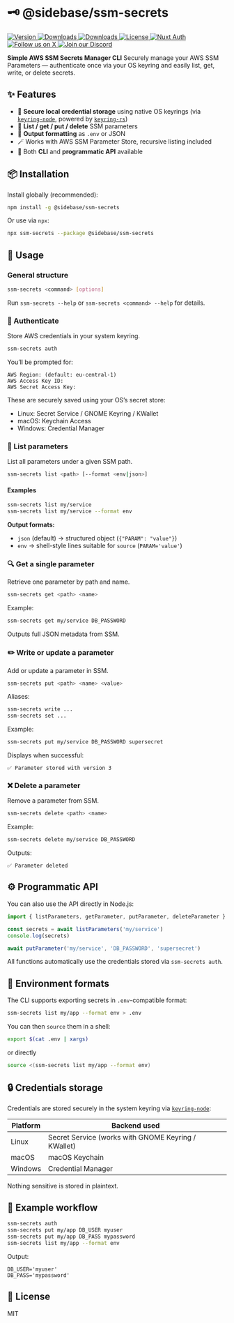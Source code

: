 # 🗝️ @sidebase/ssm-secrets

<!-- Badges Start -->
<p>
  <a href="https://npmjs.com/package/@sidebase/ssm-secrets">
    <img src="https://img.shields.io/npm/v/@sidebase/ssm-secrets.svg?style=flat-square&colorA=202128&colorB=36936A" alt="Version">
  </a>
  <a href="https://npmjs.com/package/@sidebase/ssm-secrets">
    <img src="https://img.shields.io/npm/dm/@sidebase/ssm-secrets.svg?style=flat-square&colorA=202128&colorB=36936A" alt="Downloads">
  </a>
  <a href="https://github.com/sidebase/ssm-secrets/stargazers">
    <img src="https://img.shields.io/github/stars/sidebase/ssm-secrets.svg?style=flat-square&colorA=202128&colorB=36936A" alt="Downloads">
  </a>
  <a href="https://github.com/sidebase/ssm-secrets/blob/main/LICENSE">
    <img src="https://img.shields.io/github/license/sidebase/ssm-secrets.svg?style=flat-square&colorA=202128&colorB=36936A" alt="License">
  </a>
  <a href="https://auth.sidebase.io">
    <img src="https://img.shields.io/badge/Docs-202128?style=flat-square&logo=gitbook&logoColor=DDDDD4" alt="Nuxt Auth">
  </a>
  <a href="https://x.com/sidebase_io">
    <img src="https://img.shields.io/badge/Follow_us-202128?style=flat-square&logo=X&logoColor=DDDDD4" alt="Follow us on X">
  </a>
  <a href="https://discord.gg/NDDgQkcv3s">
    <img src="https://img.shields.io/badge/Join_our_Discord-202128?style=flat-square&logo=discord&logoColor=DDDDD4" alt="Join our Discord">
  </a>
</p>
<!-- Badges End -->

**Simple AWS SSM Secrets Manager CLI**
Securely manage your AWS SSM Parameters — authenticate once via your OS keyring and easily list, get, write, or delete secrets.

## ✨ Features

* 🔐 **Secure local credential storage** using native OS keyrings
  (via [`keyring-node`](https://github.com/Brooooooklyn/keyring-node), powered by [`keyring-rs`](https://github.com/open-source-cooperative/keyring-rs))
* 🧩 **List / get / put / delete** SSM parameters
* 🧠 **Output formatting** as `.env` or JSON
* 🪄 Works with AWS SSM Parameter Store, recursive listing included
* 🧰 Both **CLI** and **programmatic API** available

## 📦 Installation

Install globally (recommended):

```bash
npm install -g @sidebase/ssm-secrets
```

Or use via `npx`:

```bash
npx ssm-secrets --package @sidebase/ssm-secrets
```

## 🚀 Usage

### General structure

```bash
ssm-secrets <command> [options]
```

Run `ssm-secrets --help` or `ssm-secrets <command> --help` for details.

### 🔐 Authenticate

Store AWS credentials in your system keyring.

```bash
ssm-secrets auth
```

You’ll be prompted for:

```
AWS Region: (default: eu-central-1)
AWS Access Key ID:
AWS Secret Access Key:
```

These are securely saved using your OS’s secret store:

* Linux: Secret Service / GNOME Keyring / KWallet
* macOS: Keychain Access
* Windows: Credential Manager

### 📜 List parameters

List all parameters under a given SSM path.

```bash
ssm-secrets list <path> [--format <env|json>]
```

#### Examples

```bash
ssm-secrets list my/service
ssm-secrets list my/service --format env
```

**Output formats:**

* `json` (default) → structured object (`{"PARAM": "value"}`)
* `env` → shell-style lines suitable for `source` (`PARAM='value'`)

### 🔍 Get a single parameter

Retrieve one parameter by path and name.

```bash
ssm-secrets get <path> <name>
```

Example:

```bash
ssm-secrets get my/service DB_PASSWORD
```

Outputs full JSON metadata from SSM.

### ✏️ Write or update a parameter

Add or update a parameter in SSM.

```bash
ssm-secrets put <path> <name> <value>
```

Aliases:

```bash
ssm-secrets write ...
ssm-secrets set ...
```

Example:

```bash
ssm-secrets put my/service DB_PASSWORD supersecret
```

Displays when successful:

```
✅ Parameter stored with version 3
```

### ❌ Delete a parameter

Remove a parameter from SSM.

```bash
ssm-secrets delete <path> <name>
```

Example:

```bash
ssm-secrets delete my/service DB_PASSWORD
```

Outputs:

```
✅ Parameter deleted
```

## ⚙️ Programmatic API

You can also use the API directly in Node.js:

```js
import { listParameters, getParameter, putParameter, deleteParameter } from '@sidebase/ssm-secrets'

const secrets = await listParameters('my/service')
console.log(secrets)

await putParameter('my/service', 'DB_PASSWORD', 'supersecret')
```

All functions automatically use the credentials stored via `ssm-secrets auth`.

## 🧩 Environment formats

The CLI supports exporting secrets in `.env`-compatible format:

```bash
ssm-secrets list my/app --format env > .env
```

You can then `source` them in a shell:

```bash
export $(cat .env | xargs)
```

or directly

```bash
source <(ssm-secrets list my/app --format env)
```

## 🔒 Credentials storage

Credentials are stored securely in the system keyring via [`keyring-node`](https://github.com/Brooooooklyn/keyring-node):

| Platform | Backend used                                                         |
| -------- | -------------------------------------------------------------------- |
| Linux    | Secret Service (works with GNOME Keyring / KWallet) |
| macOS    | macOS Keychain                                                       |
| Windows  | Credential Manager                                                   |

Nothing sensitive is stored in plaintext.

## 🧠 Example workflow

```bash
ssm-secrets auth
ssm-secrets put my/app DB_USER myuser
ssm-secrets put my/app DB_PASS mypassword
ssm-secrets list my/app --format env
```

Output:

```
DB_USER='myuser'
DB_PASS='mypassword'
```

## 🧾 License

MIT

